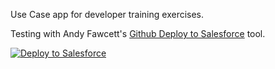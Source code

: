 Use Case app for developer training exercises. 

Testing with Andy Fawcett's [Github Deploy to Salesforce][1] tool. 

[![Deploy to Salesforce](https://raw.githubusercontent.com/afawcett/githubsfdeploy/master/src/main/webapp/resources/img/deploy.png)][1]

[1]: https://githubsfdeploy.herokuapp.com/app/githubdeploy/pchittum/sample-app-work-orders